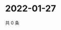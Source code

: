 # 2022-01-27

共 0 条

<!-- BEGIN WEIBO -->
<!-- 最后更新时间 Thu Jan 27 2022 16:17:27 GMT+0800 (China Standard Time) -->

<!-- END WEIBO -->
